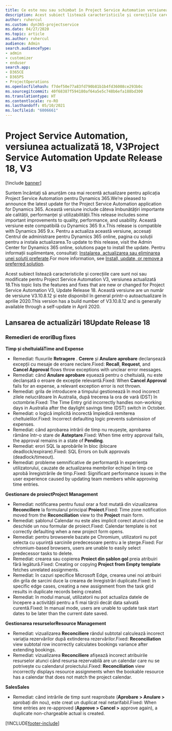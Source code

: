 ```yaml
---
title: Ce este nou sau schimbat în Project Service Automation versiunea actualizată 18, V3
description: Acest subiect listează caracteristicile și corecțiile care sunt disponibile în Project Service Automation V3, versiunea actualizată 18, V3.
author: ruhercul
ms.custom: dyn365-projectservice
ms.date: 04/27/2020
ms.topic: article
ms.author: ruhercul
audience: Admin
search.audienceType:
- admin
- customizer
- enduser
search.app:
- D365CE
- D365PS
- ProjectOperations
ms.openlocfilehash: f7def50e77a83fd790b81b1b4fd36008ce293b0c
ms.sourcegitcommit: 40f68387f594180af64a5e5c748b6efa188bd300
ms.translationtype: HT
ms.contentlocale: ro-RO
ms.lasthandoff: 05/10/2021
ms.locfileid: "6006661"
---
```

# <a name="project-service-automation-update-release-18-v3"></a><span data-ttu-id="9ba8a-103">Project Service Automation, versiunea actualizată 18, V3</span><span class="sxs-lookup"><span data-stu-id="9ba8a-103">Project Service Automation Update Release 18, V3</span></span>

[!include [banner](../includes/psa-now-project-operations.md)]

<span data-ttu-id="9ba8a-104">Suntem încântați să anunțăm cea mai recentă actualizare pentru aplicația Project Service Automation pentru Dynamics 365.</span><span class="sxs-lookup"><span data-stu-id="9ba8a-104">We’re pleased to announce the latest update for the Project Service Automation application for Dynamics 365.</span></span> <span data-ttu-id="9ba8a-105">Această versiune include câteva îmbunătățiri importante ale calității, performanței și utilizabilității.</span><span class="sxs-lookup"><span data-stu-id="9ba8a-105">This release includes some important improvements to quality, performance, and usability.</span></span> <span data-ttu-id="9ba8a-106">Această versiune este compatibilă cu Dynamics 365 9.x.</span><span class="sxs-lookup"><span data-stu-id="9ba8a-106">This release is compatible with Dynamics 365 9.x.</span></span> <span data-ttu-id="9ba8a-107">Pentru a actualiza această versiune, accesați Centrul de administrare pentru Dynamics 365 online, pagina cu soluții pentru a instala actualizarea.</span><span class="sxs-lookup"><span data-stu-id="9ba8a-107">To update to this release, visit the Admin Center for Dynamics 365 online, solutions page to install the update.</span></span> <span data-ttu-id="9ba8a-108">Pentru informații suplimentare, consultați: [Instalarea, actualizarea sau eliminarea unei soluții preferate](/power-platform/admin/install-remove-preferred-solution).</span><span class="sxs-lookup"><span data-stu-id="9ba8a-108">For more information, see [Install, update, or remove a preferred solution](/power-platform/admin/install-remove-preferred-solution).</span></span>

<span data-ttu-id="9ba8a-109">Acest subiect listează caracteristicile și corecțiile care sunt noi sau modificate pentru Project Service Automation V3, versiunea actualizată 18.</span><span class="sxs-lookup"><span data-stu-id="9ba8a-109">This topic lists the features and fixes that are new or changed for Project Service Automation V3, Update Release 18.</span></span> <span data-ttu-id="9ba8a-110">Această versiune are un număr de versiune V3.10.8.12 și este disponibil în general printr-o autoactualizare în aprilie 2020.</span><span class="sxs-lookup"><span data-stu-id="9ba8a-110">This version has a build number of V3.10.8.12 and is generally available through a self-update in April 2020.</span></span>

## <a name="update-release-18"></a><span data-ttu-id="9ba8a-111">Lansarea de actualizări 18</span><span class="sxs-lookup"><span data-stu-id="9ba8a-111">Update Release 18</span></span>

### <a name="bug-fixes"></a><span data-ttu-id="9ba8a-112">Remedieri de erori</span><span class="sxs-lookup"><span data-stu-id="9ba8a-112">Bug fixes</span></span>

<span data-ttu-id="9ba8a-113">**Timp și cheltuială**</span><span class="sxs-lookup"><span data-stu-id="9ba8a-113">**Time and Expense**</span></span>

- <span data-ttu-id="9ba8a-114">Remediat: fluxurile **Retragere** . **Cerere** și **Anulare aprobare** declanșează excepții cu mesaje de eroare neclare.</span><span class="sxs-lookup"><span data-stu-id="9ba8a-114">Fixed: **Recall**, **Request**, and **Cancel Approval** flows throw exceptions with unclear error messages.</span></span>
- <span data-ttu-id="9ba8a-115">Remediat: când **Anulare aprobare** eșuează pentru o cheltuială, nu este declanșată o eroare de excepție relevantă.</span><span class="sxs-lookup"><span data-stu-id="9ba8a-115">Fixed: When **Cancel Approval** fails for an expense, a relevant exception error is not thrown.</span></span>
- <span data-ttu-id="9ba8a-116">Remediat: grila de introducere a timpului gestionează în mod incorect zilele nelucrătoare în Australia, după trecerea la ora de vară (DST) în octombrie.</span><span class="sxs-lookup"><span data-stu-id="9ba8a-116">Fixed: The Time Entry grid incorrectly handles non-working days in Australia after the daylight savings time (DST) switch in October.</span></span>
- <span data-ttu-id="9ba8a-117">Remediat: o logică implicită incorectă împiedică remiterea cheltuielilor.</span><span class="sxs-lookup"><span data-stu-id="9ba8a-117">Fixed: Incorrect defaulting logic prevents submission of expenses.</span></span>
- <span data-ttu-id="9ba8a-118">Remediat: când aprobarea intrării de timp nu reușește, aprobarea rămâne într-o stare de **Asteptare**.</span><span class="sxs-lookup"><span data-stu-id="9ba8a-118">Fixed: When time entry approval fails, the approval remains in a state of **Pending**.</span></span>
- <span data-ttu-id="9ba8a-119">Remediat: erori SQL la aprobările în bloc (blocare deadlock/expirare).</span><span class="sxs-lookup"><span data-stu-id="9ba8a-119">Fixed: SQL Errors on bulk approvals (deadlock/timeout).</span></span>
- <span data-ttu-id="9ba8a-120">Remediat: probleme semnificative de performanță în experiența utilizatorului, cauzate de actualizarea membrilor echipei în timp ce aprobă înregistrările de timp.</span><span class="sxs-lookup"><span data-stu-id="9ba8a-120">Fixed: Significant performance issues in the user experience caused by updating team members while approving time entries.</span></span>

<span data-ttu-id="9ba8a-121">**Gestionare de proiect**</span><span class="sxs-lookup"><span data-stu-id="9ba8a-121">**Project Management**</span></span>

- <span data-ttu-id="9ba8a-122">Remediat: notificarea pentru fusul orar a fost mutată din vizualizarea **Reconciliere** la formularul principal **Proiect**.</span><span class="sxs-lookup"><span data-stu-id="9ba8a-122">Fixed: Time zone notification moved from the **Reconciliation** view to the **Project** main form.</span></span>
- <span data-ttu-id="9ba8a-123">Remediat: șablonul Calendar nu este ales implicit corect atunci când se deschide un nou formular de proiect.</span><span class="sxs-lookup"><span data-stu-id="9ba8a-123">Fixed: Calendar template is not correctly defaulting when a new project form opens.</span></span>
- <span data-ttu-id="9ba8a-124">Remediat: pentru browserele bazate pe Chromium, utilizatorii nu pot selecta cu ușurință sarcinile predecesoare pentru a le șterge.</span><span class="sxs-lookup"><span data-stu-id="9ba8a-124">Fixed: For chromium-based browsers, users are unable to easily select predecessor tasks to delete.</span></span>
- <span data-ttu-id="9ba8a-125">Remediat: crearea sau copierea **Proiect din șablon gol** preia atribuiri fără legătură.</span><span class="sxs-lookup"><span data-stu-id="9ba8a-125">Fixed: Creating or copying **Project from Empty template** fetches unrelated assignments.</span></span>
- <span data-ttu-id="9ba8a-126">Remediat: în cazuri specifice Microsoft Edge, crearea unei noi atribuiri din grila de sarcini duce la crearea de înregistrări duplicate.</span><span class="sxs-lookup"><span data-stu-id="9ba8a-126">Fixed: In specific edge cases, creating a new assignment from the task grid results in duplicate records being created.</span></span>
- <span data-ttu-id="9ba8a-127">Remediat: în modul manual, utilizatorii nu pot actualiza datele de începere a activității pentru a fi mai târzii decât data salvată curentă.</span><span class="sxs-lookup"><span data-stu-id="9ba8a-127">Fixed: In manual mode, users are unable to update task start dates to be later than the current date saved.</span></span>

<span data-ttu-id="9ba8a-128">**Gestionarea resurselor**</span><span class="sxs-lookup"><span data-stu-id="9ba8a-128">**Resource Management**</span></span>

- <span data-ttu-id="9ba8a-129">Remediat: vizualizarea **Reconciliere** rândul subtotal calculează incorect variația rezervărilor după extinderea rezervărilor.</span><span class="sxs-lookup"><span data-stu-id="9ba8a-129">Fixed: **Reconciliation** view subtotal row incorrectly calculates bookings variance after extending bookings.</span></span>
- <span data-ttu-id="9ba8a-130">Remediat: vizualizarea **Reconciliere** afișează incorect atribuirile resurselor atunci când resursa rezervabilă are un calendar care nu se potrivește cu calendarul proiectului.</span><span class="sxs-lookup"><span data-stu-id="9ba8a-130">Fixed: **Reconciliation** view incorrectly displays resource assignments when the bookable resource has a calendar that does not match the project calendar.</span></span>

<span data-ttu-id="9ba8a-131">**Sales**</span><span class="sxs-lookup"><span data-stu-id="9ba8a-131">**Sales**</span></span>

- <span data-ttu-id="9ba8a-132">Remediat: când intrările de timp sunt reaprobate (**Aprobare > Anulare >** aprobați din nou), este creat un duplicat real netarifabil.</span><span class="sxs-lookup"><span data-stu-id="9ba8a-132">Fixed: When time entries are re-approved (**Approve > Cancel >** approve again), a duplicate non-chargeable actual is created.</span></span>


[!INCLUDE[footer-include](../includes/footer-banner.md)]